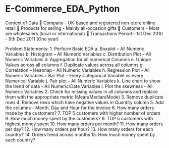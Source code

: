 # E-Commerce_EDA_Python
Context of Data   Company - UK-based and registered non-store online retail   Products for selling - Mainly all-occasion gifts   Customers - Most are wholesalers (local or international)   Transactions Period - 1st Dec 2010 - 9th Dec 2011 (One year) 


Problem Statements:  1. Perform Basic EDA  a. Boxplot – All Numeric Variables  b. Histogram – All Numeric Variables  c. Distribution Plot – All Numeric Variables  d. Aggregation for all numerical Columns  e. Unique Values across all columns  f. Duplicate values across all columns  g. Correlation – Heatmap - All Numeric Variables  h. Regression Plot - All Numeric Variables  i. Bar Plot – Every Categorical Variable vs every Numerical Variable  j. Pair plot - All Numeric Variables  k. Line chart to show the trend of data - All Numeric/Date Variables  l. Plot the skewness - All Numeric Variables  2. Check for missing values in all columns and replace them with the appropriate metric  (Mean/Median/Mode)  3. Remove duplicate rows  4. Remove rows which have negative values in Quantity column  5. Add the columns - Month, Day and Hour for the invoice  6. How many orders made by the customers?  7. TOP 5 customers with higher number of orders  8. How much money spent by the customers?  9. TOP 5 customers with highest money spent  10. How many orders per month?  11. How many orders per day?  12. How many orders per hour?  13. How many orders for each country?  14. Orders trend across months  15. How much money spent by each country?

